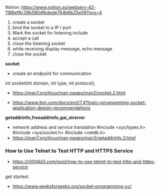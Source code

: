 
Notion: https://www.notion.so/webserv-42-1186ef9c39b580dfbdede764b6b25e09?pvs=4 

1. create a socket
2. bind the socket to a IP / port
3. Mark the socket for listening include
4. accept a call
5. close the listening socket
6. while receiving display message, echo message
7. close the socket


**socket** 
- create an endpoint for communication

int socket(int domain, int type, int protocol);

- https://man7.org/linux/man-pages/man2/socket.2.html

- https://www.ibm.com/docs/en/i/7.4?topic=programming-socket-application-design-recommendations


**getaddrinfo,freeaddrinfo,gai_strerror**
- network address and service translation
#include <sys/types.h>
#include <sys/socket.h>
#include <netdb.h>
- https://man7.org/linux/man-pages/man3/getaddrinfo.3.html


### How to Use Telnet to Test HTTP and HTTPS Service
- https://r00t4bl3.com/post/how-to-use-telnet-to-test-http-and-https-service


get started:

 - https://www.geeksforgeeks.org/socket-programming-cc/



